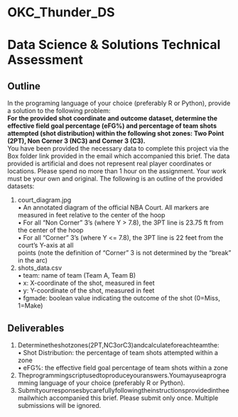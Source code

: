 # OKC_Thunder_DS
# Data Science & Solutions Technical Assessment
## Outline
In the programing language of your choice (preferably R or Python), provide a solution to the following problem: <br/>
**For the provided shot coordinate and outcome dataset, determine the effective field goal percentage (eFG%) and percentage of team shots attempted (shot distribution) within the following shot zones: Two Point (2PT), Non Corner 3 (NC3) and Corner 3 (C3).** <br/>
You have been provided the necessary data to complete this project via the Box folder link provided in the email which accompanied this brief. The data provided is artificial and does not represent real player coordinates or locations. Please spend no more than 1 hour on the assignment. Your work must be your own and original.
The following is an outline of the provided datasets: <br/>
1) court_diagram.jpg <br/>
• An annotated diagram of the official NBA Court. All markers are measured in feet relative to the center of the hoop <br/>
• For all “Non Corner” 3’s (where Y > 7.8), the 3PT line is 23.75 ft from the center of the hoop <br/>
• For all “Corner” 3’s (where Y <= 7.8), the 3PT line is 22 feet from the court’s Y-axis at all <br/>
points (note the definition of “Corner” 3 is not determined by the “break” in the arc) 
2) shots_data.csv  <br/>
• team: name of team (Team A, Team B) <br/>
• x: X-coordinate of the shot, measured in feet <br/>
• y: Y-coordinate of the shot, measured in feet <br/>
• fgmade: boolean value indicating the outcome of the shot (0=Miss, 1=Make) <br/>
## Deliverables
1) Determinetheshotzones(2PT,NC3orC3)andcalculateforeachteamthe:<br/>
• Shot Distribution: the percentage of team shots attempted within a zone <br/>
• eFG%: the effective field goal percentage of team shots within a zone <br/>
2) Theprogrammingscriptusedtoproduceyouranswers.Youmayuseaprogramming 
language of your choice (preferably R or Python). 
3) Submityourresponsesbycarefullyfollowingtheinstructionsprovidedintheemailwhich accompanied this brief. Please submit only once. Multiple submissions will be ignored.
